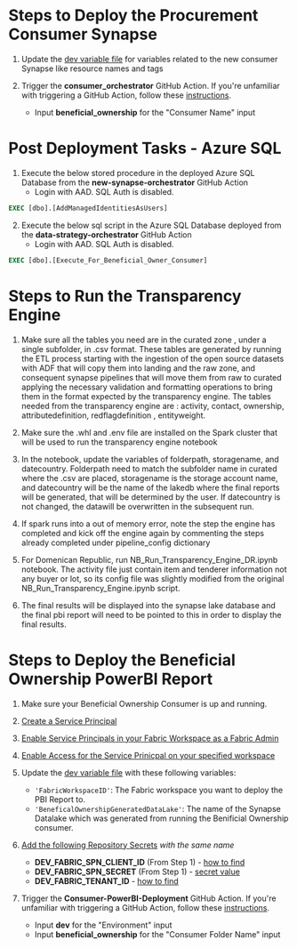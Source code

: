 # Steps to Deploy the Procurement Consumer Synapse

1. Update the [dev variable file](variables/dev.json) for variables related to the new consumer Synapse like resource names and tags 

2. Trigger the **consumer_orchestrator** GitHub Action. If you're unfamiliar with triggering a GitHub Action, follow these [instructions](https://docs.github.com/en/actions/managing-workflow-runs/manually-running-a-workflow).
    - Input **beneficial_ownership** for the "Consumer Name" input

# Post Deployment Tasks - Azure SQL

1. Execute the below stored procedure in the deployed Azure SQL Database from the **new-synapse-orchestrator** GitHub Action
    - Login with AAD. SQL Auth is disabled.
```sql
EXEC [dbo].[AddManagedIdentitiesAsUsers]
```
2. Execute the below sql script in the Azure SQL Database deployed from the **data-strategy-orchestrator** GitHub Action
    - Login with AAD. SQL Auth is disabled.
```sql
EXEC [dbo].[Execute_For_Beneficial_Owner_Consumer]
```

# Steps to Run the Transparency Engine

1. Make sure all the tables you need are in the curated zone , under a single subfolder, in .csv format. These tables are generated by running the ETL process starting with the ingestion of the open source datasets with ADF that will copy them into landing and the raw zone, and consequent synapse pipelines that will move them from raw to curated applying the necessary validation and formatting operations to bring them in the format expected by the transparency engine. The tables needed from the transparency engine are : activity, contact, ownership, attributedefinition, redflagdefinition , entityweight. 
   
2. Make sure the .whl and .env file are installed on the Spark cluster that will be used to run the transparency engine notebook
 
3. In the notebook, update the variables of folderpath, storagename, and datecountry. Folderpath need to match the subfolder name in curated where the .csv are placed, storagename is the storage account name, and datecountry will be the name of the lakedb where the final reports will be generated, that will be determined by the user. If datecountry is not changed, the datawill be overwritten in the subsequent run.

4. If spark runs into a out of memory error, note the step the engine has completed and kick off the engine again by commenting the steps already completed under pipeline_config dictionary

5. For Domenican Republic, run NB_Run_Transparency_Engine_DR.ipynb notebook. The activity file just contain item and tenderer information not any buyer or lot, so its config file was slightly modified from the original NB_Run_Transparency_Engine.ipynb script.

6. The final results will be displayed into the synapse lake database and the final pbi report will need to be pointed to this in order to display the final results.

# Steps to Deploy the Beneficial Ownership PowerBI Report

1. Make sure your Beneficial Ownership Consumer is up and running.

2. [Create a Service Principal](https://learn.microsoft.com/en-us/azure/active-directory/develop/howto-create-service-principal-portal)

3. [Enable Service Principals in your Fabric Workspace as a Fabric Admin](https://learn.microsoft.com/en-us/power-bi/enterprise/service-premium-service-principal#enable-service-principals)

4. [Enable Access for the Service Prinicpal on your specified workspace](https://learn.microsoft.com/en-us/power-bi/enterprise/service-premium-service-principal#workspace-access)


5. Update the [dev variable file](variables/dev.json) with these following variables:
    - `'FabricWorkspaceID'`: The Fabric workspace you want to deploy the PBI Report to.
    - `'BeneficalOwnershipGeneratedDataLake'`: The name of the Synapse Datalake which was generated from running the Benificial Ownership consumer.

6. [Add the following Repository Secrets](https://docs.github.com/en/actions/security-guides/encrypted-secrets#creating-encrypted-secrets-for-a-repository) *with the same name*
    - **DEV_FABRIC_SPN_CLIENT_ID** (From Step 1) - [how to find](https://learn.microsoft.com/en-us/azure/active-directory/develop/app-objects-and-service-principals#application-object)
    - **DEV_FABRIC_SPN_SECRET** (From Step 1) - [secret value](https://learn.microsoft.com/en-us/azure/active-directory/develop/howto-create-service-principal-portal#option-2-create-a-new-application-secret)
    - **DEV_FABRIC_TENANT_ID** - [how to find](https://learn.microsoft.com/en-us/azure/active-directory/fundamentals/active-directory-how-to-find-tenant#find-tenant-id-through-the-azure-portal)


7. Trigger the **Consumer-PowerBI-Deployment** GitHub Action. If you're unfamiliar with triggering a GitHub Action, follow these [instructions](https://docs.github.com/en/actions/managing-workflow-runs/manually-running-a-workflow).
    - Input **dev** for the "Environment" input
    - Input **beneficial_ownership** for the "Consumer Folder Name" input
